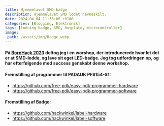 ```yaml
---
title: Hjemmelavet SMD-badge
description: Hjemmelavet SMD lodet navneskilt.
date: 2024-04-04 11:33:00 +0100
categories: [Blogging, Elektronik]
tags: [lodning badge, SMD, hotplate, microcontroller]
image:
 path: /assets/img/Badge.webp
---
```


#### På [BornHack 2023](https://bornhack.dk/bornhack-2023/program/1337-hax-smd-badge-soldering-workshop/) deltog jeg i en worshop, der introducerede hvor let det er at SMD-lodde, og lave sit eget LED-badge. Jeg tog udfordringen op, og har efterfølgende med success genskabt denne workshop.

#### Fremstilling af programmer til PADAUK PFS154-S1:

* <https://github.com/free-pdk/easy-pdk-programmer-hardware>
* <https://github.com/free-pdk/easy-pdk-programmer-software>

#### Fremstilling af Badge:

* <https://github.com/hackwinkel/label-hardware>
* <https://github.com/hackwinkel/label-software>


